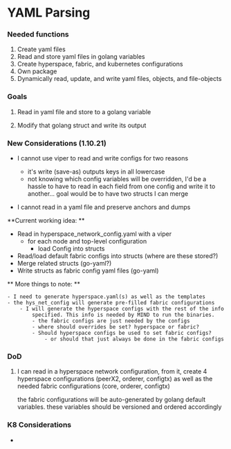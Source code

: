 # YAML Parsing

### Needed functions

1. Create yaml files
2. Read and store yaml files in golang variables
3. Create hyperspace, fabric, and kubernetes configurations
4. Own package
5. Dynamically read, update, and write yaml files, objects, and
   file-objects

### Goals

1. Read in yaml file and store to a golang variable

2. Modify that golang struct and write its output

### New Considerations (1.10.21)

   - I cannot use viper to read and write configs for two reasons
      - it's write (save-as) outputs keys in all lowercase
      - not knowing which config variables will be overridden, I'd be a
        hassle to have to read in each field from one config and write
        it to another... goal would be to have two structs I can merge

   - I cannot read in a yaml file and preserve anchors and dumps
   
**Current working idea: **

   - Read in hyperspace_network_config.yaml with a viper
      - for each node and top-level configuration
         - load Config into structs
   - Read/load default fabric configs into structs (where are these
     stored?)
   - Merge related structs (go-yaml?)
   - Write structs as fabric config yaml files (go-yaml)
   
** More things to note: **

    - I need to generate hyperspace.yaml(s) as well as the templates
    - the hys_net_config will generate pre-filled fabric configurations
        - I will generate the hyperspace configs with the rest of the info
            specified. This info is needed by MIND to run the binaries. 
            - the fabric configs are just needed by the configs
            - where should overrides be set? hyperspace or fabric?
            - Should hyperspace configs be used to set fabric configs?
                - or should that just always be done in the fabric configs

### DoD

1. I can read in a hyperspace network configuration, from it, create  4
   hyperspace configurations (peerX2, orderer, configtx) as well as the
   needed fabric configurations (core, orderer,  configtx)

   the fabric configurations will be auto-generated by golang default
   variables. these variables should be versioned and ordered
   accordingly


### K8 Considerations

- 
